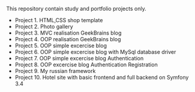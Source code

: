 This repository contain study and portfolio projects only. 

* Project  1. HTML,CSS shop template
* Project  2. Photo gallery 
* Project  3. MVC realisation GeekBrains blog
* Project  4. OOP realisation GeekBrains blog
* Project  5. OOP simple excercise blog
* Project  6. OOP simple excercise blog with MySql database driver
* Project  7. OOP simple excercise blog Authentication
* Project  8. OOP excercise blog Authentication Registration
* Project  9. My russian framework
* Project 10. Hotel site with basic frontend and full backend on Symfony 3.4

